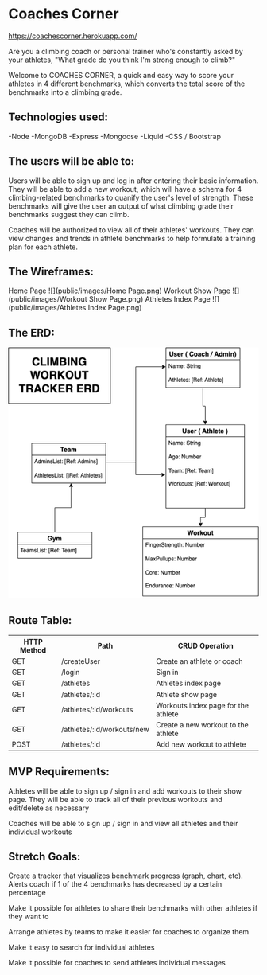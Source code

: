 # Coaches Corner
https://coachescorner.herokuapp.com/

Are you a climbing coach or personal trainer who's constantly asked by your athletes, "What grade do you think I'm strong enough to climb?"

Welcome to COACHES CORNER, a quick and easy way to score your athletes in 4 different benchmarks, which converts the total score of the benchmarks into a climbing grade.

## Technologies used:

-Node
-MongoDB
-Express
-Mongoose
-Liquid
-CSS / Bootstrap


## The users will be able to:

Users will be able to sign up and log in after entering their basic information. They will be able to add a new workout, which will have a schema for 4 climbing-related benchmarks to quanify the user's level of strength. These benchmarks will give the user an output of what climbing grade their benchmarks suggest they can climb. 

Coaches will be authorized to view all of their athletes' workouts. They can view changes and trends in athlete benchmarks to help formulate a training plan for each athlete. 


## The Wireframes:
Home Page
![](public/images/Home Page.png)
Workout Show Page
![](public/images/Workout Show Page.png)
Athletes Index Page
![](public/images/Athletes Index Page.png)


## The ERD: 

![](public/images/Project2-ERD.drawio.png)


## Route Table:

<table>
    <tr>
        <th>HTTP Method</th>
        <th>Path</th>
        <th>CRUD Operation</th>
    </tr>
    <tr>
      <td>GET</td>  
      <td>/createUser</td>  
      <td>Create an athlete or coach</td>  
    </tr>
    <tr>
      <td>GET</td>  
      <td>/login</td>  
      <td>Sign in</td>  
    </tr>
    <tr>
      <td>GET</td>  
      <td>/athletes</td>  
      <td>Athletes index page</td>  
    </tr>
    <tr>
      <td>GET</td>  
      <td>/athletes/:id</td>  
      <td>Athlete show page</td>  
    </tr>
    <tr>
      <td>GET</td>  
      <td>/athletes/:id/workouts</td>  
      <td>Workouts index page for the athlete</td>  
    </tr>
    <tr>
      <td>GET</td>  
      <td>/athletes/:id/workouts/new</td>  
      <td>Create a new workout to the athlete</td>  
    </tr>
    <tr>
      <td>POST</td>  
      <td>/athletes/:id</td>  
      <td>Add new workout to athlete</td>  
    </tr>
</table>


## MVP Requirements: 

Athletes will be able to sign up / sign in and add workouts to their show page. They will be able to track all of their previous workouts and edit/delete as necessary

Coaches will be able to sign up / sign in and view all athletes and their individual workouts


## Stretch Goals:

Create a tracker that visualizes benchmark progress (graph, chart, etc). Alerts coach if 1 of the 4 benchmarks has decreased by a certain percentage

Make it possible for athletes to share their benchmarks with other athletes if they want to

Arrange athletes by teams to make it easier for coaches to organize them

Make it easy to search for individual athletes

Make it possible for coaches to send athletes individual messages
